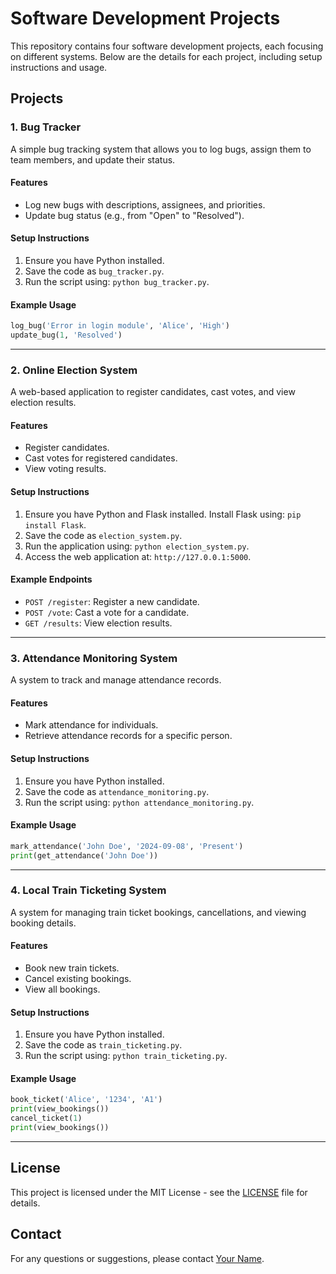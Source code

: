 
# Software Development Projects

This repository contains four software development projects, each focusing on different systems. Below are the details for each project, including setup instructions and usage.

## Projects

### 1. Bug Tracker

A simple bug tracking system that allows you to log bugs, assign them to team members, and update their status.

#### Features
- Log new bugs with descriptions, assignees, and priorities.
- Update bug status (e.g., from "Open" to "Resolved").

#### Setup Instructions
1. Ensure you have Python installed.
2. Save the code as `bug_tracker.py`.
3. Run the script using: `python bug_tracker.py`.

#### Example Usage
```python
log_bug('Error in login module', 'Alice', 'High')
update_bug(1, 'Resolved')
```

---

### 2. Online Election System

A web-based application to register candidates, cast votes, and view election results.

#### Features
- Register candidates.
- Cast votes for registered candidates.
- View voting results.

#### Setup Instructions
1. Ensure you have Python and Flask installed. Install Flask using: `pip install Flask`.
2. Save the code as `election_system.py`.
3. Run the application using: `python election_system.py`.
4. Access the web application at: `http://127.0.0.1:5000`.

#### Example Endpoints
- `POST /register`: Register a new candidate.
- `POST /vote`: Cast a vote for a candidate.
- `GET /results`: View election results.

---

### 3. Attendance Monitoring System

A system to track and manage attendance records.

#### Features
- Mark attendance for individuals.
- Retrieve attendance records for a specific person.

#### Setup Instructions
1. Ensure you have Python installed.
2. Save the code as `attendance_monitoring.py`.
3. Run the script using: `python attendance_monitoring.py`.

#### Example Usage
```python
mark_attendance('John Doe', '2024-09-08', 'Present')
print(get_attendance('John Doe'))
```

---

### 4. Local Train Ticketing System

A system for managing train ticket bookings, cancellations, and viewing booking details.

#### Features
- Book new train tickets.
- Cancel existing bookings.
- View all bookings.

#### Setup Instructions
1. Ensure you have Python installed.
2. Save the code as `train_ticketing.py`.
3. Run the script using: `python train_ticketing.py`.

#### Example Usage
```python
book_ticket('Alice', '1234', 'A1')
print(view_bookings())
cancel_ticket(1)
print(view_bookings())
```

---

## License

This project is licensed under the MIT License - see the [LICENSE](LICENSE) file for details.

## Contact

For any questions or suggestions, please contact [Your Name](mailto:your-email@example.com).
